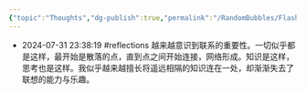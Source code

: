 ```yaml
---
{"topic":"Thoughts","dg-publish":true,"permalink":"/RandomBubbles/FlashThoughts/2024-07-31/","dgPassFrontmatter":true,"noteIcon":""}
---
```


- 2024-07-31 23:38:19
#reflections 越来越意识到联系的重要性。一切似乎都是这样，最开始是散落的点，直到点之间开始连接，网络形成。知识是这样，思考也是这样。我似乎越来越擅长将遥远相隔的知识连在一处，却渐渐失去了联想的能力与乐趣。
